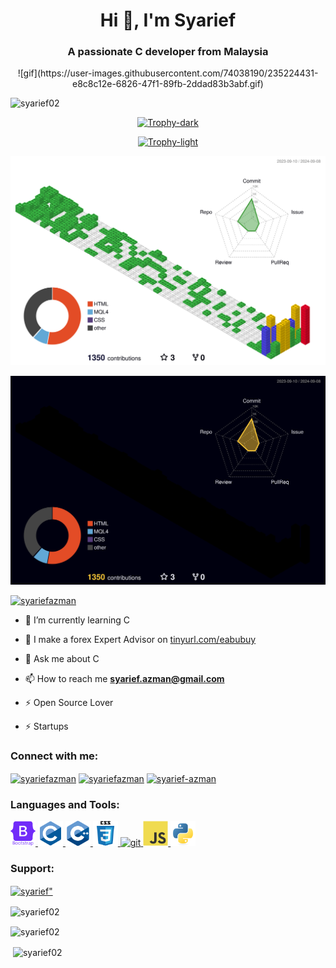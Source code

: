 
<h1 align="center">Hi 👋, I'm Syarief</h1>
<h3 align="center">A passionate C developer from Malaysia</h3>

<!-- <p align='center'>
    <img src="https://www.lambdatest.com/resources/images/news24.gif">
</p> -->
<p align='center'>
![gif](https://user-images.githubusercontent.com/74038190/235224431-e8c8c12e-6826-47f1-89fb-2ddad83b3abf.gif)
</p>

<p> <img src="https://komarev.com/ghpvc/?username=syarief02&label=PROFILE+VIEWS" alt="syarief02" /> </p>

<div style="text-align: center;">

[![Trophy-dark](https://github-profile-trophy.vercel.app/?username=syarief02&theme=onedark#gh-dark-mode-only)](https://github.com/syarief02#gh-dark-mode-only)

[![Trophy-light](https://github-profile-trophy.vercel.app/?username=syarief02&theme=onelight#gh-light-mode-only)](https://github.com/syarief02#gh-light-mode-only)

</div>
<div style="text-align: center;">

[![GitHub-Mark-Light](./profile-3d-contrib/profile-gitblock.svg#gh-light-mode-only)](https://github.com/syarief02#gh-light-mode-only)

[![GitHub-Mark-Dark](./profile-3d-contrib/profile-night-rainbow.svg#gh-dark-mode-only)](https://github.com/syarief02#gh-dark-mode-only)

</div>

<p align="left"> <a href="https://twitter.com/syariefazman" target="blank"><img src="https://img.shields.io/twitter/follow/syariefazman?logo=twitter&style=for-the-badge" alt="syariefazman" /></a> </p>

- 🌱 I’m currently learning C

- 📝 I make a forex Expert Advisor on [tinyurl.com/eabubuy](https://tinyurl.com/eabubuy)

- 💬 Ask me about  C

- 📫 How to reach me **<syarief.azman@gmail.com>**

- ⚡ Open Source Lover
- ⚡ Startups

<h3 align="left">Connect with me:</h3>
<p align="left">
<a href="https://twitter.com/syariefazman" target="blank"><img align="center" src="https://raw.githubusercontent.com/rahuldkjain/github-profile-readme-generator/master/src/images/icons/Social/twitter.svg" alt="syariefazman" height="30" width="40" /></a>
<a href="https://linkedin.com/in/syariefazman" target="blank"><img align="center" src="https://raw.githubusercontent.com/rahuldkjain/github-profile-readme-generator/master/src/images/icons/Social/linked-in-alt.svg" alt="syariefazman" height="30" width="40" /></a>
<a href="https://stackoverflow.com/users/22780408/syarief-azman" target="blank"><img align="center" src="https://raw.githubusercontent.com/rahuldkjain/github-profile-readme-generator/master/src/images/icons/Social/stack-overflow.svg" alt="syarief-azman" height="30" width="40" /></a>

<h3 align="left">Languages and Tools:</h3>
<p align="left">
<a href="https://getbootstrap.com" target="_blank" rel="noreferrer"> <img src="https://raw.githubusercontent.com/devicons/devicon/master/icons/bootstrap/bootstrap-plain-wordmark.svg" alt="bootstrap" width="40" height="40"/> </a> <a href="https://www.cprogramming.com/" target="_blank" rel="noreferrer"> <img src="https://raw.githubusercontent.com/devicons/devicon/master/icons/c/c-original.svg" alt="c" width="40" height="40"/> </a> <a href="https://www.w3schools.com/cpp/" target="_blank" rel="noreferrer"> <img src="https://raw.githubusercontent.com/devicons/devicon/master/icons/cplusplus/cplusplus-original.svg" alt="cplusplus" width="40" height="40"/> </a> <a href="https://www.w3schools.com/css/" target="_blank" rel="noreferrer"> <img src="https://raw.githubusercontent.com/devicons/devicon/master/icons/css3/css3-original-wordmark.svg" alt="css3" width="40" height="40"/> </a>
<a href="https://git-scm.com/" target="_blank" rel="noreferrer"> <img src="https://www.vectorlogo.zone/logos/git-scm/git-scm-icon.svg" alt="git" width="40" height="40"/> </a>
<a href="https://developer.mozilla.org/en-US/docs/Web/JavaScript" target="_blank" rel="noreferrer"> <img src="https://raw.githubusercontent.com/devicons/devicon/master/icons/javascript/javascript-original.svg" alt="javascript" width="40" height="40"/> </a>
<a href="https://www.python.org" target="_blank" rel="noreferrer"> <img src="https://raw.githubusercontent.com/devicons/devicon/master/icons/python/python-original.svg" alt="python" width="40" height="40"/> </a>

<h3 align="left">Support:</h3>
<p><a href="https://paypal.me/syariefazman"> <img align="center" src="https://cdn.buymeacoffee.com/buttons/v2/default-yellow.png" height="50" width="140" alt=syarief" /></a></p>
  
<p><img align="center" src="https://github-readme-stats.vercel.app/api/top-langs?username=syarief02&show_icons=true&locale=en&layout=compact" alt="syarief02" /></p>

<p><img align="center" src="https://github-readme-streak-stats.herokuapp.com/?user=syarief02&" alt="syarief02" /></p>

<p>&nbsp;<img align="center" src="https://github-readme-stats.vercel.app/api?username=syarief02&show_icons=true&locale=en" alt="syarief02" /></p>

</div>

<!--
**syarief02/syarief02** is a ✨ _special_ ✨ repository because its `README.md` (this file) appears on your GitHub profile.

Here are some ideas to get you started:

- 🔭 I’m currently working on ...
- 🌱 I’m currently learning ...
- 👯 I’m looking to collaborate on ...
- 🤔 I’m looking for help with ...
- 💬 Ask me about ...
- 📫 How to reach me: ...
- 😄 Pronouns: ...
- ⚡ Fun fact: ...
-->
